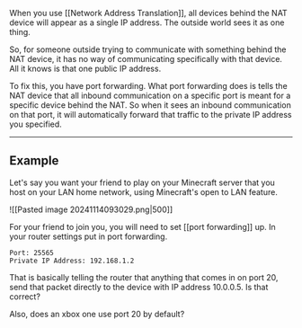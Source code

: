 When you use [[Network Address Translation]], all devices behind the NAT device will appear as a single IP address. The outside world sees it as one thing.

So, for someone outside trying to communicate with something behind the NAT device, it has no way of communicating specifically with that device. All it knows is that one public IP address.

To fix this, you have port forwarding. What port forwarding does is tells the NAT device that all inbound communication on a specific port is meant for a specific device behind the NAT. So when it sees an inbound communication on that port, it will automatically forward that traffic to the private IP address you specified.

-----
## Example
Let's say you want your friend to play on your Minecraft server that you host on your LAN home network, using Minecraft's open to LAN feature.

![[Pasted image 20241114093029.png|500]]

For your friend to join you, you will need to set [[port forwarding]] up. In your router settings put in port forwarding. 

```
Port: 25565
Private IP Address: 192.168.1.2
```

That is basically telling the router that anything that comes in on port 20, send that packet directly to the device with IP address 10.0.0.5. Is that correct?

Also, does an xbox one use port 20 by default?